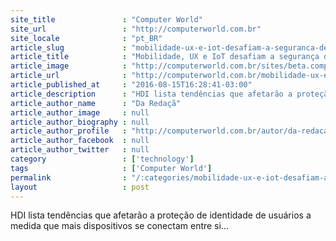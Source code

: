```yaml
---
site_title               : "Computer World"
site_url                 : "http://computerworld.com.br"
site_locale              : "pt_BR"
article_slug             : "mobilidade-ux-e-iot-desafiam-a-seguranca-de-identidade"
article_title            : "Mobilidade, UX e IoT desafiam a segurança de identidade"
article_image            : "http://computerworld.com.br/sites/beta.computerworld.com.br/files/news_articles/wearable.jpg"
article_url              : "http://computerworld.com.br/mobilidade-ux-e-iot-desafiam-seguranca-de-identidade"
article_published_at     : "2016-08-15T16:28:41-03:00"
article_description      : "HDI lista tendências que afetarão a proteção de identidade de usuários a medida que mais dispositivos se conectam entre si..."
article_author_name      : "Da Redaçã"
article_author_image     : null
article_author_biography : null
article_author_profile   : "http://computerworld.com.br/autor/da-redacao"
article_author_facebook  : null
article_author_twitter   : null
category                 : ['technology']
tags                     : ['Computer World']
permalink                : "/:categories/mobilidade-ux-e-iot-desafiam-a-seguranca-de-identidade/"
layout                   : post
---
```


HDI lista tendências que afetarão a proteção de identidade de usuários a medida que mais dispositivos se conectam entre si...
